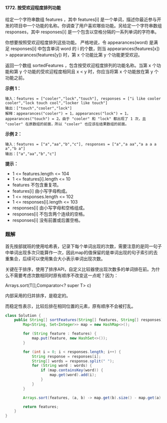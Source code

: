 #### 1772. 按受欢迎程度排列功能

给定一个字符串数组 features ，其中 features[i] 是一个单词，描述你最近参与开发的项目中一个功能的名称。你调查了用户喜欢哪些功能。另给定一个字符串数组 responses，其中 responses[i] 是一个包含以空格分隔的一系列单词的字符串。

你想要按照受欢迎程度排列这些功能。 严格地说，令 appearances(word) 是满足 responses[i] 中包含单词 word 的 i 的个数，则当 appearances(features[x]) > appearances(features[y]) 时，第 x 个功能比第 y 个功能更受欢迎。

返回一个数组 sortedFeatures ，包含按受欢迎程度排列的功能名称。当第 x  个功能和第 y 个功能的受欢迎程度相同且 x < y 时，你应当将第 x 个功能放在第 y 个功能之前。

**示例 1：**

```shell
输入：features = ["cooler","lock","touch"], responses = ["i like cooler cooler","lock touch cool","locker like touch"]
输出：["touch","cooler","lock"]
解释：appearances("cooler") = 1，appearances("lock") = 1，appearances("touch") = 2。由于 "cooler" 和 "lock" 都出现了 1 次，且 "cooler" 在原数组的前面，所以 "cooler" 也应该在结果数组的前面。
```

**示例 2：**

```shell
输入：features = ["a","aa","b","c"], responses = ["a","a aa","a a a a a","b a"]
输出：["a","aa","b","c"]
```

**提示：**

* 1 <= features.length <= 104
* 1 <= features[i].length <= 10
* features 不包含重复项。
* features[i] 由小写字母构成。
* 1 <= responses.length <= 102
* 1 <= responses[i].length <= 103
* responses[i] 由小写字母和空格组成。
* responses[i] 不包含两个连续的空格。
* responses[i] 没有前置或后置空格。

### 题解

首先按部就班的使用哈希表，记录下每个单词出现的次数，需要注意的是同一句子中单词出现多次只能算作一次，因此map的值保留的是单词出现的句子索引的去重集合，后续可以使用集合大小表示单词出现次数。

关键在于排序，使用了排序API，自定义比较器使出现次数多的单词排在前。为什么不需要考虑次数相同时原有顺序不改变这一点呢？因为：

Arrays.sort(T[],Comparator<? super T> c)

内部采用的归并排序，是稳定的。

而稳定性表示，比较后排在相同位置的元素，原有顺序不会被打乱。

```java
class Solution {
    public String[] sortFeatures(String[] features, String[] responses) {
        Map<String, Set<Integer>> map = new HashMap<>();

        for (String feature : features) {
            map.put(feature, new HashSet<>());
        }

        for (int i = 0; i < responses.length; i++) {
            String response = responses[i];
            String[] words = response.split(" ");
            for (String word : words) {
                if (map.containsKey(word)) {
                    map.get(word).add(i);
                }
            }
        }

        Arrays.sort(features, (a, b) -> map.get(b).size() - map.get(a).size());

        return features;
    }
}
```


